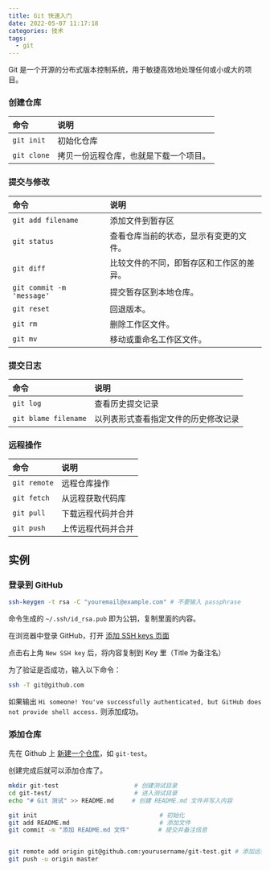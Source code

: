 ```yaml
---
title: Git 快速入门
date: 2022-05-07 11:17:18
categories: 技术
tags:
  - git
---
```

Git 是一个开源的分布式版本控制系统，用于敏捷高效地处理任何或小或大的项目。
<!-- more -->

### 创建仓库

| 命令        | 说明                                   |
| :---------- | :------------------------------------- |
| `git init`  | 初始化仓库                             |
| `git clone` | 拷贝一份远程仓库，也就是下载一个项目。 |

### 提交与修改

| 命令                      | 说明                                     |
| :------------------------ | :--------------------------------------- |
| `git add filename`        | 添加文件到暂存区                         |
| `git status`              | 查看仓库当前的状态，显示有变更的文件。   |
| `git diff`                | 比较文件的不同，即暂存区和工作区的差异。 |
| `git commit -m 'message'` | 提交暂存区到本地仓库。                   |
| `git reset`               | 回退版本。                               |
| `git rm`                  | 删除工作区文件。                         |
| `git mv`                  | 移动或重命名工作区文件。                 |

### 提交日志

| 命令               | 说明                                 |
| :----------------- | :----------------------------------- |
| `git log`          | 查看历史提交记录                     |
| `git blame filename` | 以列表形式查看指定文件的历史修改记录 |

### 远程操作

| 命令         | 说明               |
| :----------- | :----------------- |
| `git remote` | 远程仓库操作       |
| `git fetch`  | 从远程获取代码库   |
| `git pull`   | 下载远程代码并合并 |
| `git push`   | 上传远程代码并合并 |

## 实例

### 登录到 GitHub

```bash
ssh-keygen -t rsa -C "youremail@example.com" # 不要输入 passphrase
```

命令生成的 `~/.ssh/id_rsa.pub` 即为公钥，复制里面的内容。

在浏览器中登录 GitHub，打开 [添加 SSH keys 页面](https://github.com/settings/keys)

点击右上角 `New SSH key` 后，将内容复制到 Key 里（Title 为备注名）

为了验证是否成功，输入以下命令：

```bash
ssh -T git@github.com
```

如果输出 `Hi someone! You've successfully authenticated, but GitHub does not provide shell access.` 则添加成功。

### 添加仓库

先在 Github 上 [新建一个仓库](https://github.com/new)，如 `git-test`。

创建完成后就可以添加仓库了。

```bash
mkdir git-test                     # 创建测试目录
cd git-test/                       # 进入测试目录
echo "# Git 测试" >> README.md     # 创建 README.md 文件并写入内容

git init                                  # 初始化
git add README.md                         # 添加文件
git commit -m "添加 README.md 文件"        # 提交并备注信息


git remote add origin git@github.com:yourusername/git-test.git # 添加远程仓库
git push -u origin master
```
